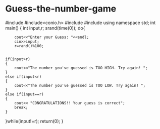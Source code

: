 # Guess-the-number-game

#include<iostream>
#include<conio.h>
#include<cstdlib>
#include<ctime>
using namespace std;
int main()
{
	int input,r;
	srand(time(0));
	do{

		cout<<"Enter your Guess: "<<endl;
		cin>>input;
		r=rand()%100;
	
	
	if(input>r)
	{
		cout<<"The number you've guessed is TOO HIGH. Try again! ";
	}
	else if(input<r)
	{
		cout<<"The number you've guessed is TOO LOW. Try again! ";
	}
	else if(input==r)
	{
		cout<< "CONGRATULATIONS!! Your guess is correct";
		break;
	}
}while(input!=r);
	return(0);
}
